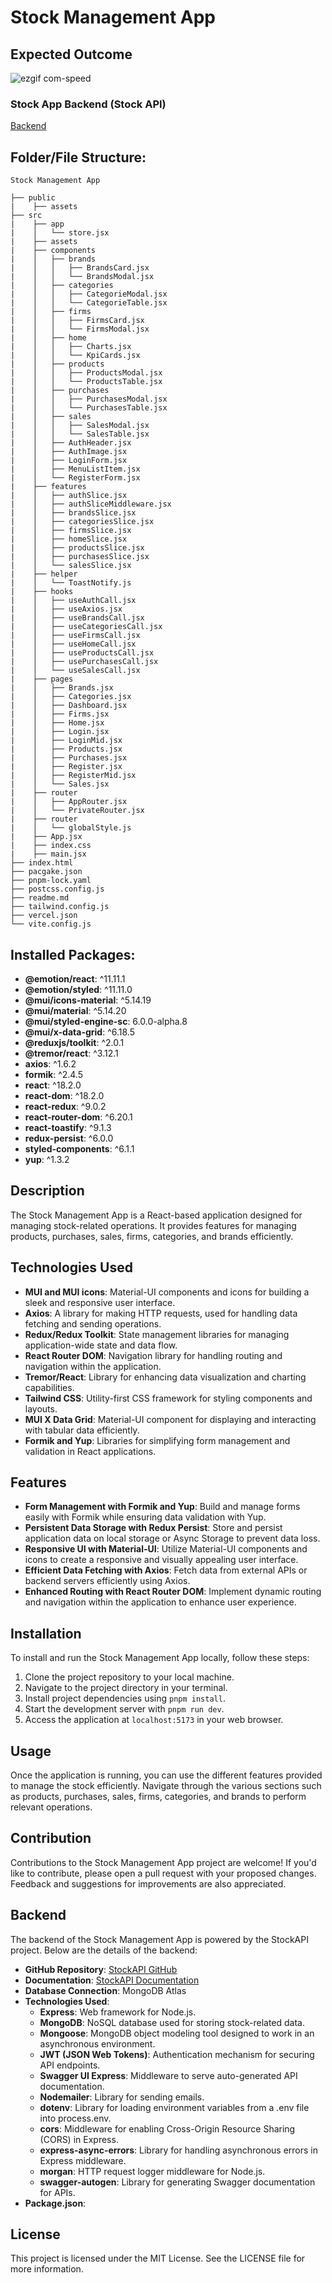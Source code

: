 # Stock Management App

## Expected Outcome

![ezgif com-speed](https://github.com/cihanbagriyanik/Stock_Management_App_react-redux-formik-yup/assets/132518854/7d3ac39f-f67d-4c8f-9ccf-f5b1622be43d)

### Stock App Backend (Stock API)

[Backend](#backend)

## Folder/File Structure:

```
Stock Management App

├── public
|    ├── assets
├── src
|    ├── app
|    │   └── store.jsx
|    ├── assets
|    ├── components
|    │   ├── brands
|    │   │   ├── BrandsCard.jsx
|    │   │   └── BrandsModal.jsx
|    │   ├── categories
|    │   │   ├── CategorieModal.jsx
|    │   │   └── CategorieTable.jsx
|    │   ├── firms
|    │   │   ├── FirmsCard.jsx
|    │   │   └── FirmsModal.jsx
|    │   ├── home
|    │   │   ├── Charts.jsx
|    │   │   └── KpiCards.jsx
|    │   ├── products
|    │   │   ├── ProductsModal.jsx
|    │   │   └── ProductsTable.jsx
|    │   ├── purchases
|    │   │   ├── PurchasesModal.jsx
|    │   │   └── PurchasesTable.jsx
|    │   ├── sales
|    │   │   ├── SalesModal.jsx
|    │   │   └── SalesTable.jsx
|    │   ├── AuthHeader.jsx
|    │   ├── AuthImage.jsx
|    │   ├── LoginForm.jsx
|    │   ├── MenuListItem.jsx
|    │   └── RegisterForm.jsx
|    ├── features
|    │   ├── authSlice.jsx
|    │   ├── authSliceMiddleware.jsx
|    │   ├── brandsSlice.jsx
|    │   ├── categoriesSlice.jsx
|    │   ├── firmsSlice.jsx
|    │   ├── homeSlice.jsx
|    │   ├── productsSlice.jsx
|    │   ├── purchasesSlice.jsx
|    │   └── salesSlice.jsx
|    ├── helper
|    │   └── ToastNotify.js
|    ├── hooks
|    │   ├── useAuthCall.jsx
|    │   ├── useAxios.jsx
|    │   ├── useBrandsCall.jsx
|    │   ├── useCategoriesCall.jsx
|    │   ├── useFirmsCall.jsx
|    │   ├── useHomeCall.jsx
|    │   ├── useProductsCall.jsx
|    │   ├── usePurchasesCall.jsx
|    │   └── useSalesCall.jsx
|    ├── pages
|    │   ├── Brands.jsx
|    │   ├── Categories.jsx
|    │   ├── Dashboard.jsx
|    │   ├── Firms.jsx
|    │   ├── Home.jsx
|    │   ├── Login.jsx
|    │   ├── LoginMid.jsx
|    │   ├── Products.jsx
|    │   ├── Purchases.jsx
|    │   ├── Register.jsx
|    │   ├── RegisterMid.jsx
|    │   └── Sales.jsx
|    ├── router
|    │   ├── AppRouter.jsx
|    │   └── PrivateRouter.jsx
|    ├── router
|    │   └── globalStyle.js
|    ├── App.jsx
|    ├── index.css
|    ├── main.jsx
├── index.html
├── pacgake.json
├── pnpm-lock.yaml
├── postcss.config.js
├── readme.md
├── tailwind.config.js
├── vercel.json
└── vite.config.js

```

## Installed Packages:

- **@emotion/react**: ^11.11.1
- **@emotion/styled**: ^11.11.0
- **@mui/icons-material**: ^5.14.19
- **@mui/material**: ^5.14.20
- **@mui/styled-engine-sc**: 6.0.0-alpha.8
- **@mui/x-data-grid**: ^6.18.5
- **@reduxjs/toolkit**: ^2.0.1
- **@tremor/react**: ^3.12.1
- **axios**: ^1.6.2
- **formik**: ^2.4.5
- **react**: ^18.2.0
- **react-dom**: ^18.2.0
- **react-redux**: ^9.0.2
- **react-router-dom**: ^6.20.1
- **react-toastify**: ^9.1.3
- **redux-persist**: ^6.0.0
- **styled-components**: ^6.1.1
- **yup**: ^1.3.2

## Description

The Stock Management App is a React-based application designed for managing stock-related operations. It provides features for managing products, purchases, sales, firms, categories, and brands efficiently.

## Technologies Used

- **MUI and MUI icons**: Material-UI components and icons for building a sleek and responsive user interface.
- **Axios**: A library for making HTTP requests, used for handling data fetching and sending operations.
- **Redux/Redux Toolkit**: State management libraries for managing application-wide state and data flow.
- **React Router DOM**: Navigation library for handling routing and navigation within the application.
- **Tremor/React**: Library for enhancing data visualization and charting capabilities.
- **Tailwind CSS**: Utility-first CSS framework for styling components and layouts.
- **MUI X Data Grid**: Material-UI component for displaying and interacting with tabular data efficiently.
- **Formik and Yup**: Libraries for simplifying form management and validation in React applications.

## Features

- **Form Management with Formik and Yup**: Build and manage forms easily with Formik while ensuring data validation with Yup.
- **Persistent Data Storage with Redux Persist**: Store and persist application data on local storage or Async Storage to prevent data loss.
- **Responsive UI with Material-UI**: Utilize Material-UI components and icons to create a responsive and visually appealing user interface.
- **Efficient Data Fetching with Axios**: Fetch data from external APIs or backend servers efficiently using Axios.
- **Enhanced Routing with React Router DOM**: Implement dynamic routing and navigation within the application to enhance user experience.

## Installation

To install and run the Stock Management App locally, follow these steps:

1. Clone the project repository to your local machine.
2. Navigate to the project directory in your terminal.
3. Install project dependencies using `pnpm install`.
4. Start the development server with `pnpm run dev`.
5. Access the application at `localhost:5173` in your web browser.

## Usage

Once the application is running, you can use the different features provided to manage the stock efficiently. Navigate through the various sections such as products, purchases, sales, firms, categories, and brands to perform relevant operations.

## Contribution

Contributions to the Stock Management App project are welcome! If you'd like to contribute, please open a pull request with your proposed changes. Feedback and suggestions for improvements are also appreciated.

## Backend

The backend of the Stock Management App is powered by the StockAPI project. Below are the details of the backend:

- **GitHub Repository**: [StockAPI GitHub](https://github.com/cihanbagriyanik/StockAPI)
- **Documentation**: [StockAPI Documentation](https://stockapi-5xmh.onrender.com/)
- **Database Connection**: MongoDB Atlas
- **Technologies Used**:
  - **Express**: Web framework for Node.js.
  - **MongoDB**: NoSQL database used for storing stock-related data.
  - **Mongoose**: MongoDB object modeling tool designed to work in an asynchronous environment.
  - **JWT (JSON Web Tokens)**: Authentication mechanism for securing API endpoints.
  - **Swagger UI Express**: Middleware to serve auto-generated API documentation.
  - **Nodemailer**: Library for sending emails.
  - **dotenv**: Library for loading environment variables from a .env file into process.env.
  - **cors**: Middleware for enabling Cross-Origin Resource Sharing (CORS) in Express.
  - **express-async-errors**: Library for handling asynchronous errors in Express middleware.
  - **morgan**: HTTP request logger middleware for Node.js.
  - **swagger-autogen**: Library for generating Swagger documentation for APIs.
- **Package.json**:

## License

This project is licensed under the MIT License. See the LICENSE file for more information.
